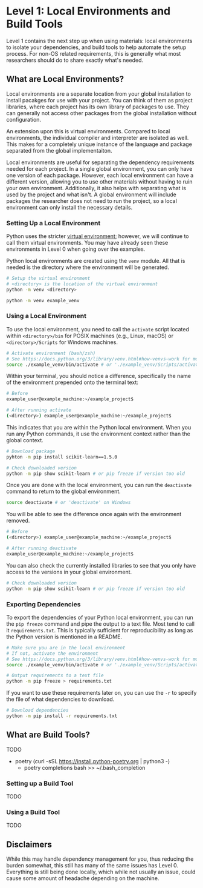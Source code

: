 # Level 1: Local Environments and Build Tools

Level 1 contains the next step up when using materials: local environments to isolate your dependencies, and build tools to help automate the setup process. For non-OS related requirements, this is generally what most researchers should do to share exactly what's needed.

## What are Local Environments?

Local environments are a separate location from your global installation to install pacakges for use with your project. You can think of them as project libraries, where each project has its own library of packages to use. They can generally not access other packages from the global installation without configuration.

An extension upon this is virtual environments. Compared to local environments, the individual compiler and interpreter are isolated as well. This makes for a completely unique instance of the language and package separated from the global implementaiton.

Local environments are useful for separating the dependency requirements needed for each project. In a single global environment, you can only have one version of each package. However, each local environment can have a different version, allowing you to use other materials without having to ruin your own environment. Additionally, it also helps with separating what is used by the project and what isn't. A global environment will include packages the researcher does not need to run the project, so a local environment can only install the necessary details.

### Setting Up a Local Environment

Python uses the stricter [virtual environment](https://docs.python.org/3/library/venv.html); however, we will continue to call them virtual environments. You may have already seen these environments in Level 0 when going over the examples.

Python local environments are created using the `venv` module. All that is needed is the directory where the environment will be generated.

```bash
# Setup the virtual environment
# <directory> is the location of the virtual environment
python -m venv <directory>
```

```bash
python -m venv example_venv
```

### Using a Local Environment

To use the local environment, you need to call the `activate` script located within `<directory>/bin` for POSIX machines (e.g., Linux, macOS) or `<directory>/Scripts` for Windows machines.

```bash
# Activate environment (bash/zsh)
# See https://docs.python.org/3/library/venv.html#how-venvs-work for more info
source ./example_venv/bin/activate # or './example_venv/Scripts/activate' on Windows
```

Within your terminal, you should notice a difference, specifically the name of the environment prepended onto the terminal text:

```bash
# Before
example_user@example_machine:~/example_project$ 

# After running activate
(<directory>) example_user@example_machine:~/example_project$ 
```

This indicates that you are within the Python local environment. When you run any Python commands, it use the environment context rather than the global context.

```bash
# Download package
pyhton -m pip install scikit-learn==1.5.0

# Check downloaded version
python -m pip show scikit-learn # or pip freeze if version too old
```

Once you are done with the local environment, you can run the `deactivate` command to return to the global environment.

```bash
source deactivate # or 'deactivate' on Windows
```

You will be able to see the difference once again with the environment removed.

```bash
# Before
(<directory>) example_user@example_machine:~/example_project$ 

# After running deactivate
example_user@example_machine:~/example_project$ 
```

You can also check the currently installed libraries to see that you only have access to the versions in your global environment.

```bash
# Check downloaded version
python -m pip show scikit-learn # or pip freeze if version too old
```

### Exporting Dependencies

To export the dependencies of your Python local environment, you can run the `pip freeze` command and pipe the output to a text file. Most tend to call it `requirements.txt`. This is typically sufficient for reproducibility as long as the Python version is mentioned in a README.

```bash
# Make sure you are in the local environment
# If not, activate the environment
# See https://docs.python.org/3/library/venv.html#how-venvs-work for more info
source ./example_venv/bin/activate # or './example_venv/Scripts/activate' on Windows

# Output requirements to a text file
python -m pip freeze > requirements.txt
```

If you want to use these requirements later on, you can use the `-r` to specify the file of what dependencies to download.

```bash
# Download dependencies
python -m pip install -r requirements.txt
```

## What are Build Tools?

TODO

- poetry (curl -sSL https://install.python-poetry.org | python3 -)
    - poetry completions bash >> ~/.bash_completion

### Setting up a Build Tool

TODO

### Using a Build Tool

TODO

## Disclaimers

While this may handle dependency management for you, thus reducing the burden somewhat, this still has many of the same issues has Level 0. Everything is still being done locally, which while not usually an issue, could cause some amount of headache depending on the machine.
